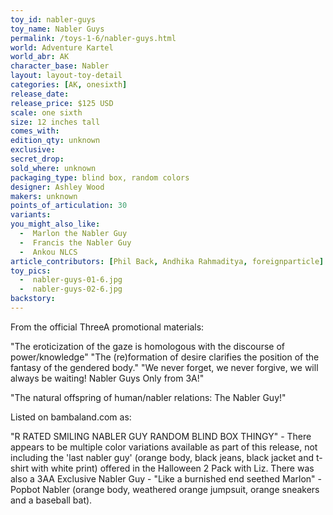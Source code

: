 ```yaml
---
toy_id: nabler-guys
toy_name: Nabler Guys
permalink: /toys-1-6/nabler-guys.html
world: Adventure Kartel
world_abr: AK
character_base: Nabler
layout: layout-toy-detail
categories: [AK, onesixth]
release_date: 
release_price: $125 USD
scale: one sixth
size: 12 inches tall
comes_with: 
edition_qty: unknown
exclusive:
secret_drop:
sold_where: unknown
packaging_type: blind box, random colors
designer: Ashley Wood
makers: unknown
points_of_articulation: 30
variants: 
you_might_also_like:
  -  Marlon the Nabler Guy
  -  Francis the Nabler Guy
  -  Ankou NLCS
article_contributors: [Phil Back, Andhika Rahmaditya, foreignparticle]
toy_pics:
  -  nabler-guys-01-6.jpg
  -  nabler-guys-02-6.jpg
backstory:
---
```

From the official ThreeA promotional materials: 

"The eroticization of the gaze is homologous with the discourse of power/knowledge"
"The (re)formation of desire clarifies the position of the fantasy of the gendered body."
"We never forget, we never forgive, we will always be waiting! Nabler Guys Only from 3A!"

"The natural offspring of human/nabler relations: The Nabler Guy!"

Listed on bambaland.com as:

"R RATED SMILING NABLER GUY RANDOM BLIND BOX THINGY" - There appears to be multiple color variations available as part of this release, not including the 'last nabler guy' (orange body, black jeans, black jacket and t-shirt with white print) offered in the Halloween 2 Pack with Liz. There was also a 3AA Exclusive Nabler Guy - "Like a burnished end seethed Marlon" - Popbot Nabler (orange body, weathered orange jumpsuit, orange sneakers and a baseball bat). 

